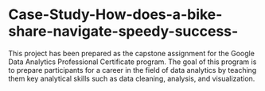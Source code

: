 # Case-Study-How-does-a-bike-share-navigate-speedy-success-
This project has been prepared as the capstone assignment for the Google Data Analytics Professional Certificate program. The goal of this program is to prepare participants for a career in the field of data analytics by teaching them key analytical skills such as data cleaning, analysis, and visualization.
